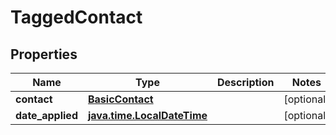 
# TaggedContact

## Properties
Name | Type | Description | Notes
------------ | ------------- | ------------- | -------------
**contact** | [**BasicContact**](BasicContact.md) |  |  [optional]
**date_applied** | [**java.time.LocalDateTime**](java.time.LocalDateTime.md) |  |  [optional]



